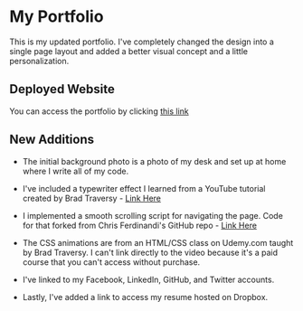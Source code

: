 # My Portfolio

This is my updated portfolio. I've completely changed the design into a single page layout and added a better visual concept and a little personalization.

## Deployed Website

You can access the portfolio by clicking [this link](https://billwee.github.io/Updated-Portfolio/)

## New Additions

- The initial background photo is a photo of my desk and set up at home where I write all of my code.

- I've included a typewriter effect I learned from a YouTube tutorial created by Brad Traversy - [Link Here](https://www.youtube.com/watch?v=POX3dT-pB4E)

- I implemented a smooth scrolling script for navigating the page. Code for that forked from Chris Ferdinandi's GitHub repo - [Link Here](https://github.com/cferdinandi/smooth-scroll)

- The CSS animations are from an HTML/CSS class on Udemy.com taught by Brad Traversy. I can't link directly to the video because it's a paid course that you can't access without purchase.

- I've linked to my Facebook, LinkedIn, GitHub, and Twitter accounts.

* Lastly, I've added a link to access my resume hosted on Dropbox.

